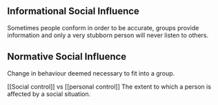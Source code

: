 ## Informational Social Influence
Sometimes people conform in order to be accurate, groups provide information and only a very stubborn person will never listen to others.
## Normative Social Influence
Change in behaviour deemed necessary to fit into a group.


[[Social control]] vs [[personal control]]
The extent to which a person is affected by a social situation.